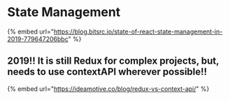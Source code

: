 # State Management

{% embed url="https://blog.bitsrc.io/state-of-react-state-management-in-2019-779647206bbc" %}

## 2019!! It is still Redux for complex projects, but, needs to use contextAPI wherever possible!!

{% embed url="https://ideamotive.co/blog/redux-vs-context-api/" %}



